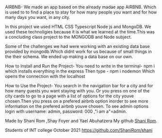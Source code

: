 AIRBNB-
We made an app based on the already madae app AIRBNB. Which is used to to find a place to stay for how many people you want and for how many days you want, in any city.

In this project we used HTML CSS Typescript Node js and MongoDB. We used these technoligies because it is what we learned at the time.This was 
a concluding class project to the MONGODB and Node subject.

Some of the challenges we had were working with an existing data base provided by mongodb.Which didnt work for us because of small things in the their schema.
We ended up making a data base on our own.

How to Install and Run the Project-
You need to write in the terminal- npm i 
which installs everything in the express
Then type  - npm i nodemon
Which opens the connection with the localhost

How to Use the Project-
You search in the navigation bar for a city and for how many guests you want staying with you. Or you press on one of the city cards to go to a page with 
a list of options for the city youve chosen.Then you press on a prefered airbnb option inorder to see more information on the prefered airbnb youve chosen.
To see admin options login with username: admin, password: 000 ,"i am a"=admin.

Made by
Shani Rom ,Shay Foyer and Yael Abuhatzera 
My github [Shani Rom](https://www.linkedin.com/in/shani-rom-0a8b3a242/).

Students of INT college October 2021
https://github.com/ShaniRom/shani


